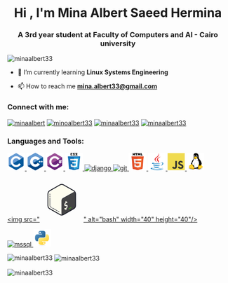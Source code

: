 <h1 align="center">Hi , I'm Mina Albert Saeed Hermina</h1>
<h3 align="center">A 3rd year student at Faculty of Computers and AI - Cairo university</h3>

<p align="left"> <img src="https://komarev.com/ghpvc/?username=minaalbert33&label=Profile%20views&color=0e75b6&style=flat" alt="minaalbert33" /> </p>

- 🌱 I’m currently learning **Linux Systems Engineering**

- 📫 How to reach me **mina.albert33@gmail.com**

<h3 align="left">Connect with me:</h3>
<p align="left">
<a href="https://linkedin.com/in/minaalbert" target="blank"><img align="center" src="https://raw.githubusercontent.com/rahuldkjain/github-profile-readme-generator/master/src/images/icons/Social/linked-in-alt.svg" alt="minaalbert" height="30" width="40" /></a>
<a href="https://fb.com/minoalbert33" target="blank"><img align="center" src="https://raw.githubusercontent.com/rahuldkjain/github-profile-readme-generator/master/src/images/icons/Social/facebook.svg" alt="minoalbert33" height="30" width="40" /></a>
<a href="https://codeforces.com/profile/minaalbert33" target="blank"><img align="center" src="https://raw.githubusercontent.com/rahuldkjain/github-profile-readme-generator/master/src/images/icons/Social/codeforces.svg" alt="minaalbert33" height="30" width="40" /></a>
<a href="https://www.leetcode.com/minaalbert33" target="blank"><img align="center" src="https://raw.githubusercontent.com/rahuldkjain/github-profile-readme-generator/master/src/images/icons/Social/leet-code.svg" alt="minaalbert33" height="30" width="40" /></a>
</p>

<h3 align="left">Languages and Tools:</h3>
<p align="left"> <a href="https://www.cprogramming.com/" target="_blank" rel="noreferrer"> <img src="https://raw.githubusercontent.com/devicons/devicon/master/icons/c/c-original.svg" alt="c" width="40" height="40"/> </a> <a href="https://www.w3schools.com/cpp/" target="_blank" rel="noreferrer"> <img src="https://raw.githubusercontent.com/devicons/devicon/master/icons/cplusplus/cplusplus-original.svg" alt="cplusplus" width="40" height="40"/> </a> <a href="https://www.w3schools.com/cs/" target="_blank" rel="noreferrer"> <img src="https://raw.githubusercontent.com/devicons/devicon/master/icons/csharp/csharp-original.svg" alt="csharp" width="40" height="40"/> </a> <a href="https://www.w3schools.com/css/" target="_blank" rel="noreferrer"> <img src="https://raw.githubusercontent.com/devicons/devicon/master/icons/css3/css3-original-wordmark.svg" alt="css3" width="40" height="40"/> </a> <a href="https://www.djangoproject.com/" target="_blank" rel="noreferrer"> <img src="https://cdn.worldvectorlogo.com/logos/django.svg" alt="django" width="40" height="40"/> </a> <a href="https://git-scm.com/" target="_blank" rel="noreferrer"> <img src="https://www.vectorlogo.zone/logos/git-scm/git-scm-icon.svg" alt="git" width="40" height="40"/> </a> <a href="https://www.w3.org/html/" target="_blank" rel="noreferrer"> <img src="https://raw.githubusercontent.com/devicons/devicon/master/icons/html5/html5-original-wordmark.svg" alt="html5" width="40" height="40"/> </a> <a href="https://www.java.com" target="_blank" rel="noreferrer"> <img src="https://raw.githubusercontent.com/devicons/devicon/master/icons/java/java-original.svg" alt="java" width="40" height="40"/> </a> <a href="https://developer.mozilla.org/en-US/docs/Web/JavaScript" target="_blank" rel="noreferrer"> <img src="https://raw.githubusercontent.com/devicons/devicon/master/icons/javascript/javascript-original.svg" alt="javascript" width="40" height="40"/> </a> <a href="https://www.linux.org/" target="_blank" rel="noreferrer"> <img src="https://raw.githubusercontent.com/devicons/devicon/master/icons/linux/linux-original.svg" alt="linux" width="40" height="40"/> </a> 
  
  <a href="https://www.gnu.org/software/bash/manual/bash.html" target="_blank" rel="noreferrer"> <img src="<svg xmlns="http://www.w3.org/2000/svg" x="0px" y="0px" width="100" height="100" viewBox="0 0 100 100">
<path fill="#fefdef" d="M82,63.613V36.387c0-3.008-1.603-5.789-4.211-7.293L54.211,15.48c-2.606-1.504-5.814-1.504-8.421,0	L22.211,29.094C19.605,30.598,18,33.379,18,36.387v27.227c0,3.008,1.605,5.789,4.211,7.293L45.789,84.52	c2.607,1.504,5.816,1.504,8.421,0l23.579-13.613C80.397,69.402,82,66.621,82,63.613"></path><path fill="#444445" d="M76.843,33.356L53.346,46.411C51.281,47.558,50,49.733,50,52.096v30.022	c0,1.812,1.948,2.959,3.534,2.079l25.434-14.131c0.839-0.701,1.526-1.549,2.032-2.5V35.804C81,33.67,78.708,32.319,76.843,33.356z"></path><path fill="#fefdef" d="M60.092,52.778c0.189-0.096,0.345,0.022,0.347,0.269l0.02,2.021c0.845-0.335,1.58-0.426,2.247-0.271	c0.145,0.037,0.209,0.234,0.15,0.468l-0.445,1.79c-0.037,0.136-0.111,0.273-0.202,0.357c-0.04,0.039-0.079,0.067-0.118,0.088	c-0.061,0.03-0.12,0.04-0.175,0.029c-0.305-0.069-1.027-0.227-2.164,0.349c-1.192,0.605-1.61,1.64-1.602,2.408	c0.01,0.92,0.482,1.199,2.109,1.228c2.168,0.035,3.104,0.984,3.126,3.165c0.024,2.146-1.122,4.448-2.873,5.858l0.039,2.003	c0.002,0.241-0.153,0.517-0.344,0.613l-1.186,0.682c-0.189,0.096-0.345-0.022-0.347-0.263l-0.02-1.969	c-1.016,0.423-2.043,0.524-2.7,0.261c-0.125-0.049-0.179-0.232-0.128-0.441l0.429-1.809c0.034-0.141,0.109-0.285,0.212-0.376	c0.035-0.035,0.074-0.062,0.111-0.081c0.067-0.034,0.133-0.042,0.19-0.02c0.707,0.237,1.612,0.126,2.484-0.315	c1.105-0.559,1.846-1.688,1.834-2.809c-0.01-1.016-0.561-1.438-1.9-1.448c-1.704,0.003-3.293-0.33-3.32-2.84	c-0.022-2.067,1.053-4.216,2.754-5.575L58.6,54.13c-0.002-0.248,0.15-0.52,0.344-0.62L60.092,52.778z"></path><path fill="#4da925" d="M71.572,68.64l-5.704,3.185c-0.109,0.061-0.244-0.019-0.244-0.143V70.43	c0-0.113,0.061-0.217,0.16-0.273l5.704-3.185c0.111-0.061,0.246,0.019,0.246,0.145v1.248C71.734,68.48,71.672,68.584,71.572,68.64"></path><path fill="#1f212b" d="M44,78.213c-0.085,0-0.171-0.021-0.25-0.067l-2-1.155c-0.239-0.138-0.321-0.444-0.183-0.683	c0.138-0.24,0.444-0.32,0.683-0.183l2,1.155c0.239,0.138,0.321,0.444,0.183,0.683C44.341,78.124,44.172,78.213,44,78.213z M40,75.904c-0.085,0-0.171-0.021-0.25-0.067l-11.093-6.404c-0.239-0.138-0.321-0.444-0.183-0.683	c0.138-0.239,0.444-0.319,0.683-0.183l11.093,6.404c0.239,0.138,0.321,0.444,0.183,0.683C40.341,75.814,40.172,75.904,40,75.904z M27,68.398c-0.085,0-0.171-0.021-0.25-0.067l-2.105-1.215c-1.323-0.764-2.145-2.187-2.145-3.715V46c0-0.276,0.224-0.5,0.5-0.5	s0.5,0.224,0.5,0.5v17.401c0,1.171,0.63,2.263,1.645,2.849l2.105,1.215c0.239,0.138,0.321,0.444,0.183,0.683	C27.341,68.309,27.172,68.398,27,68.398z M23,44.5c-0.276,0-0.5-0.224-0.5-0.5v-3c0-0.276,0.224-0.5,0.5-0.5s0.5,0.224,0.5,0.5v3	C23.5,44.276,23.276,44.5,23,44.5z M23,39.5c-0.276,0-0.5-0.224-0.5-0.5v-2.4c0-0.276,0.224-0.5,0.5-0.5s0.5,0.224,0.5,0.5V39	C23.5,39.276,23.276,39.5,23,39.5z"></path><path fill="#1f212b" d="M77.855,28.553l-23.21-13.399c-2.816-1.627-6.466-1.629-9.29,0l-23.211,13.4	C19.279,30.209,17.5,33.292,17.5,36.6v26.802c0,3.308,1.779,6.391,4.645,8.045l23.212,13.4c1.412,0.814,3.018,1.245,4.644,1.245	c1.628,0,3.234-0.431,4.645-1.245l23.211-13.4c2.864-1.653,4.645-4.735,4.645-8.045V36.6C82.5,33.291,80.721,30.208,77.855,28.553z M46.355,83.114l-23.211-13.4c-2.248-1.298-3.645-3.716-3.645-6.312V36.6c0-2.596,1.396-5.015,3.645-6.314l23.211-13.399	c1.107-0.639,2.367-0.977,3.645-0.977c1.279,0,2.539,0.338,3.645,0.977l23.211,13.399c1.051,0.607,1.906,1.465,2.529,2.465	c-0.907-0.355-1.911-0.317-2.785,0.169L53.104,45.974c-2.223,1.234-3.604,3.58-3.604,6.122v30.022c0,0.738,0.282,1.417,0.763,1.939	C48.909,84.104,47.541,83.798,46.355,83.114z M76.855,69.714l-23.211,13.4c-0.6,0.346-1.249,0.591-1.918,0.749	c-0.101-0.038-0.204-0.072-0.3-0.129c-0.58-0.341-0.926-0.946-0.926-1.617V52.096c0-2.179,1.184-4.19,3.09-5.248l23.496-13.054	c0.351-0.195,0.733-0.292,1.116-0.292c0.4,0,0.801,0.107,1.164,0.32c0.417,0.245,0.719,0.609,0.911,1.028	c0.141,0.567,0.223,1.153,0.223,1.75v26.802C80.5,65.999,79.104,68.417,76.855,69.714z"></path>
</svg>" alt="bash" width="40" height="40"/> </a>
  
  <a href="https://www.microsoft.com/en-us/sql-server" target="_blank" rel="noreferrer"> <img src="https://www.svgrepo.com/show/303229/microsoft-sql-server-logo.svg" alt="mssql" width="40" height="40"/> </a> <a href="https://www.python.org" target="_blank" rel="noreferrer"> <img src="https://raw.githubusercontent.com/devicons/devicon/master/icons/python/python-original.svg" alt="python" width="40" height="40"/> </a> </p>

<p><img align="left" src="https://github-readme-stats.vercel.app/api/top-langs?username=minaalbert33&show_icons=true&locale=en&layout=compact" alt="minaalbert33" /></p>

<p>&nbsp;<img align="center" src="https://github-readme-stats.vercel.app/api?username=minaalbert33&show_icons=true&locale=en" alt="minaalbert33" /></p>

<p><img align="center" src="https://github-readme-streak-stats.herokuapp.com/?user=minaalbert33&" alt="minaalbert33" /></p>
